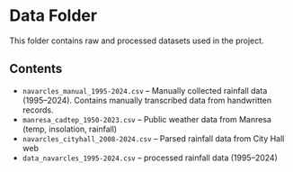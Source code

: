# Data Folder

This folder contains raw and processed datasets used in the project.

## Contents
- `navarcles_manual_1995-2024.csv` – Manually collected rainfall data (1995–2024). Contains manually transcribed data from handwritten records.
- `manresa_cadtep_1950-2023.csv` – Public weather data from Manresa (temp, insolation, rainfall)
- `navarcles_cityhall_2008-2024.csv` – Parsed rainfall data from City Hall web
- `data_navarcles_1995-2024.csv` – processed rainfall data (1995–2024)
